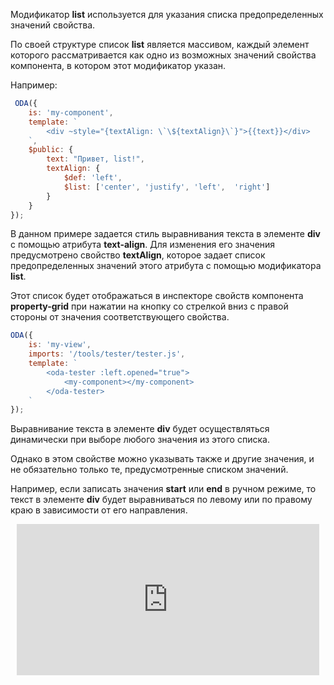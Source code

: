 Модификатор **list** используется для указания списка предопределенных значений свойства.

По своей структуре список **list** является массивом, каждый элемент которого рассматривается как одно из возможных значений свойства компонента, в котором этот модификатор указан.

Например:

```javascript _run_edit_console_[my-component.js]
 ODA({
    is: 'my-component',
    template: `
        <div ~style="{textAlign: \`\${textAlign}\`}">{{text}}</div>
    `,
    $public: {
        text: "Привет, list!",
        textAlign: {
            $def: 'left',
            $list: ['center', 'justify', 'left',  'right']
        }
    }
});
```

В данном примере задается стиль выравнивания текста в элементе **div** c помощью атрибута **text-align**. Для изменения его значения предусмотрено свойство **textAlign**, которое задает список предопределенных значений этого атрибута с помощью модификатора **list**.

Этот список будет отображаться в инспекторе свойств компонента **property-grid** при нажатии на кнопку со стрелкой вниз с правой стороны от значения соответствующего свойства.

```javascript _run_edit_console_[my-view.js]_{my-component.js}_h=170_
ODA({
    is: 'my-view',
    imports: '/tools/tester/tester.js',
    template: `
        <oda-tester :left.opened="true">
            <my-component></my-component>
        </oda-tester>
    `
});
```

Выравнивание текста в элементе **div** будет осуществляться динамически при выборе любого значения из этого списка.

Однако в этом свойстве можно указывать также и другие значения, и не обязательно только те,  предусмотренные списком значений.

Например, если записать значения **start** или **end** в ручном режиме, то текст в элементе **div** будет выравниваться по левому или по правому краю в зависимости от его направления.

<div style="position:relative;padding-bottom:48%; margin:10px">
    <iframe src="https://www.youtube.com/embed/NRh19dpFaio?start=0" frameborder="0" allow="accelerometer; autoplay; encrypted-media; gyroscope; picture-in-picture" allowfullscreen
    	style="position:absolute;width:100%;height:100%;"></iframe>
</div>

